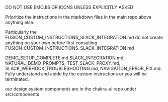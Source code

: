 DO NOT USE EMOJIS OR ICONS UNLESS EXPLICITLY ASKED 

Prioritize the instructions in the markdown files in the main repo above anything else. 

Particularly the FUSION_CUSTOM_INSTRUCTIONS_SLACK_INTEGRATION.md do not create anything on your own before first consulting FUSION_CUSTOM_INSTRUCTIONS_SLACK_INTEGRATION.md

DEMO_SETUP_COMPLETE.md SLACK_INTEGRATION.md, NATURAL_DEMO_PROMPTS, TEST_SLACK_PROXY.md, SLACK_WEBHOOK_TROUBLESHOOTING.md, NAVIGATION_ERROR_FIX.md. Fully understand and abide by the custom instructions or you will be terminated.

our design system components are in the chakra-ui repo under src/components
